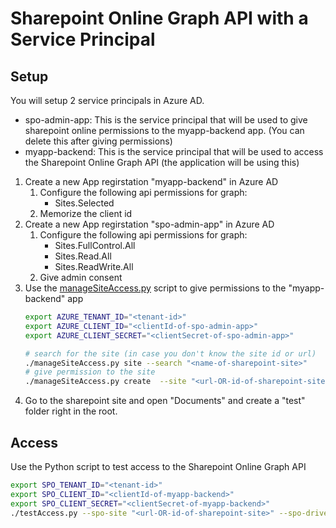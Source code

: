 # Sharepoint Online Graph API with a Service Principal


## Setup

You will setup 2 service principals in Azure AD.
 * spo-admin-app: This is the service principal that will be used to give sharepoint online permissions to the myapp-backend app. (You can delete this after giving permissions)
 * myapp-backend: This is the service principal that will be used to access the Sharepoint Online Graph API (the application will be using this)
 

1. Create a new App regirstation "myapp-backend" in Azure AD
    1. Configure the following api permissions for graph:
        * Sites.Selected
    1. Memorize the client id
1. Create a new App regirstation "spo-admin-app" in Azure AD
    1. Configure the following api permissions for graph:
        * Sites.FullControl.All
        * Sites.Read.All
        * Sites.ReadWrite.All
    1. Give admin consent 
1. Use the [manageSiteAccess.py](manageSiteAccess.py) script to give permissions to the "myapp-backend" app
   ```bash
   export AZURE_TENANT_ID="<tenant-id>"
   export AZURE_CLIENT_ID="<clientId-of-spo-admin-app>"
   export AZURE_CLIENT_SECRET="<clientSecret-of-spo-admin-app>"

   # search for the site (in case you don't know the site id or url)
   ./manageSiteAccess.py site --search "<name-of-sharepoint-site>"
   # give permission to the site
   ./manageSiteAccess.py create  --site "<url-OR-id-of-sharepoint-site>" --app-id "<clientId-of-myapp-backend>" --app-display-name "myapp-backend" --permission "readwrite"
   ```
1. Go to the sharepoint site and open "Documents" and create a "test" folder right in the root.



## Access
Use the Python script to test access to the Sharepoint Online Graph API
```bash
export SPO_TENANT_ID="<tenant-id>"
export SPO_CLIENT_ID="<clientId-of-myapp-backend>"
export SPO_CLIENT_SECRET="<clientSecret-of-myapp-backend>"
./testAccess.py --spo-site "<url-OR-id-of-sharepoint-site>" --spo-drivename "Documents"
``` 

